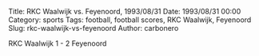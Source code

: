 Title: RKC Waalwijk vs. Feyenoord, 1993/08/31
Date: 1993/08/31 00:00
Category: sports
Tags: football, football scores, RKC Waalwijk, Feyenoord
Slug: rkc-waalwijk-vs-feyenoord
Author: carbonero


RKC Waalwijk 1 - 2 Feyenoord
